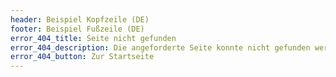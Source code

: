 ```yaml
---
header: Beispiel Kopfzeile (DE)
footer: Beispiel Fußzeile (DE)
error_404_title: Seite nicht gefunden
error_404_description: Die angeforderte Seite konnte nicht gefunden werden.
error_404_button: Zur Startseite
---
```


